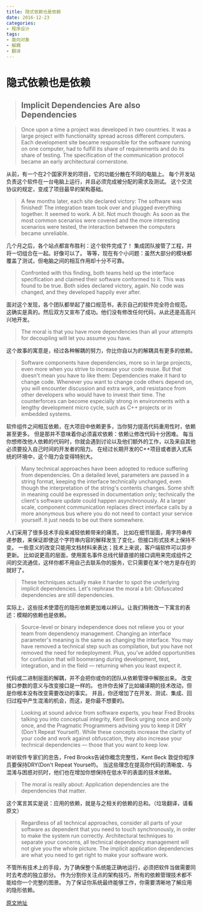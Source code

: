 ```yaml
---
title: 隐式依赖也是依赖
date: 2016-12-23
categories: 
- 程序设计
tags:
- 面向对象
- 解耦
- 翻译
---
```


# 隐式依赖也是依赖

> ## Implicit Dependencies Are also Dependencies

> Once upon a time a project was developed in two countries. It was a large project with functionality spread across different computers. Each development site became responsible for the software running on one computer, had to fulfill its share of requirements and do its share of testing. The specification of the communication protocol became an early architectural cornerstone.

从前，有一个在2个国家开发的项目，它的功能分散在不同的电脑上。
每个开发站负责这个软件在一台电脑上运行，并且必须完成被分配的需求及测试。
这个交流协议的规定，变成了项目最早的架构基础。

> A few months later, each site declared victory: The software was finished! The integration team took over and plugged everything together. It seemed to work. A bit. Not much though: As soon as the most common scenarios were covered and the more interesting scenarios were tested, the interaction between the computers became unreliable.

几个月之后，各个站点都宣布胜利：这个软件完成了！
集成团队接管了工程，并将一切组合在一起。好像可以了。
等等，现在有个小问题：虽然大部分的模块都覆盖了测试，但电脑之间的相互作用却十分不可靠。

> Confronted with this finding, both teams held up the interface specification and claimed their software conformed to it. This was found to be true. Both sides declared victory, again. No code was changed, and they developed happily ever after.

面对这个发现，各个团队都举起了接口规范书，表示自己的软件完全符合规范。
这确实是真的。然后双方又宣布了成功。他们没有修改任何代码，从此还是高高兴兴地开发。

> The moral is that you have more dependencies than all your attempts for decoupling will let you assume you have.

这个故事的寓意是，经过各种解耦的努力，你比你自以为的解耦具有更多的依赖。

> Software components have dependencies, more so in large projects, even more when you strive to increase your code reuse. But that doesn't mean you have to like them: Dependencies make it hard to change code. Whenever you want to change code others depend on, you will encounter discussion and extra work, and resistance from other developers who would have to invest their time. The counterforces can become especially strong in environments with a lengthy development micro cycle, such as C++ projects or in embedded systems.

软件组件之间相互依赖，在大项目中依赖更多，当你努力提高代码重用性时，依赖甚至更多。
但是那并不意味着你必须喜欢依赖：依赖让修改代码十分困难。
每当你想修改他人依赖的代码时，你就会遇到讨论以及他们额外的工作，以及来自其他必须要投入自己时间的开发者的阻力。
在经过长期开发的C++项目或者嵌入式系统的环境中，这个阻力会变得特别大。

> Many technical approaches have been adopted to reduce suffering from dependencies. On a detailed level, parameters are passed in a string format, keeping the interface technically unchanged, even though the interpretation of the string's contents changes. Some shift in meaning could be expressed in documentation only; technically the client's software update could happen asynchronously. At a larger scale, component communication replaces direct interface calls by a more anonymous bus where you do not need to contact your service yourself. It just needs to be out there somewhere.

人们采用了很多技术手段来减轻依赖带来的痛苦。
比如在细节层面，用字符串传递参数，来保证即使这个字符串内容的解释发生了变化，但接口形式技术上保持不变。
一些意义的改变只能用文档材料来表达；技术上来说，客户端软件可以异步更新。
比如说更高的层面，使用匿名事件总线代替直接的接口调用来完成组件之间的交流通信，这样你都不用自己去联系你的服务，它只需要在某个地方是存在的就好了。

> These techniques actually make it harder to spot the underlying implicit dependencies. Let's rephrase the moral a bit: Obfuscated dependencies are still dependencies.

实际上，这些技术使潜在的隐形依赖更加难以辨认。让我们稍微改一下寓言的表述：模糊的依赖也是依赖。

> Source-level or binary independence does not relieve you or your team from dependency management. Changing an interface parameter's meaning is the same as changing the interface. You may have removed a technical step such as compilation, but you have not removed the need for redeployment. Plus, you've added opportunities for confusion that will boomerang during development, test, integration, and in the field — returning when you least expect it.

代码或二进制层面的解耦，并不会把你或你的团队从依赖管理中解脱出来。
改变接口参数的意义与改变接口是一样的。
也许你去掉了比如编译期的技术改动，但是你根本没有改变需要改动的事实。
并且，你还增加了在开发、测试、集成、回归过程中产生混淆的机会，而这，是你最不想要的。

> Looking at sound advice from software experts, you hear Fred Brooks talking you into conceptual integrity, Kent Beck urging once and only once, and the Pragmatic Programmers advising you to keep it DRY (Don't Repeat Yourself). While these concepts increase the clarity of your code and work against obfuscation, they also increase your technical dependencies — those that you want to keep low.

听听软件专家们的忠告，Fred Brooks告诫你概念完整性，Kent Beck 敦促你程序员要保持DRY(Don't Repeat Yourself)。
当这些理念在提高你代码的清晰度、与混淆与困惑对抗时，他们也在增加你想保持在低水平的表面的技术依赖。

> The moral is really about: Application dependencies are the dependencies that matter.

这个寓言其实是说：应用的依赖，就是与之相关的依赖的总和。（垃圾翻译，请看原文）

> Regardless of all technical approaches, consider all parts of your software as dependent that you need to touch synchronously, in order to make the system run correctly. Architectural techniques to separate your concerns, all technical dependency management will not give you the whole picture. The implicit application dependencies are what you need to get right to make your software work. 

不管所有技术上的手段，为了确保整个系统能正确地运行，必须把软件当做需要同时去考虑的独立部分。
作为分割你关注点的架构技巧，所有的依赖管理技术都不能给你一个完整的图景。
为了保证你系统最终能够工作，你需要清晰地了解应用的隐形依赖。

[原文地址](http://programmer.97things.oreilly.com/wiki/index.php/Implicit_Dependencies_Are_also_Dependencies)